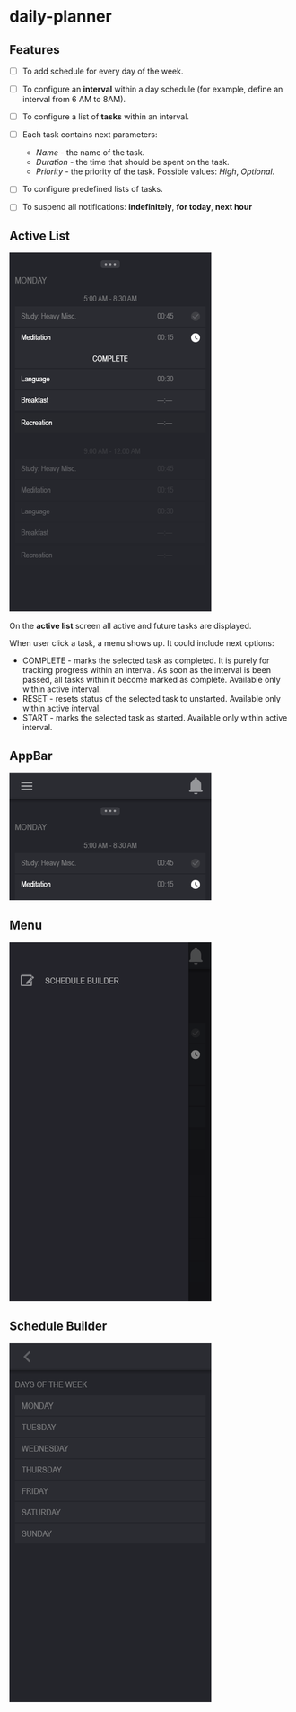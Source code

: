 # daily-planner

## Features

- [ ] To add schedule for every day of the week.
- [ ] To configure an **interval** within a day schedule (for example, define an interval from 6 AM to 8AM).
- [ ] To configure a list of **tasks** within an interval.
- [ ] Each task contains next parameters:
  - *Name* - the name of the task.
  - *Duration* - the time that should be spent on the task.
  - *Priority* - the priority of the task. Possible values: *High*, *Optional*.
- [ ] To configure predefined lists of tasks.
- [ ] To suspend all notifications: **indefinitely**, **for today**, **next hour**


## Active List

![Image of Tasks Screen](/design/mockups/TasksScreen.png)

On the **active list** screen all active and future tasks are displayed.

When user click a task, a menu shows up. It could include next options:
- COMPLETE - marks the selected task as completed. It is purely for tracking progress within an interval. As soon as the interval is been passed, all tasks within it become marked as complete. Available only within active interval.
- RESET - resets status of the selected task to unstarted. Available only within active interval.
- START - marks the selected task as started. Available only within active interval.


## AppBar

![Image of AppBar](/design/mockups/AppBar.png)


## Menu

![Image of Menu](/design/mockups/Menu.png)


## Schedule Builder

![Image of ScheduleBuilder - Days Screen](/design/mockups/ScheduleBuilder_Days.png)
